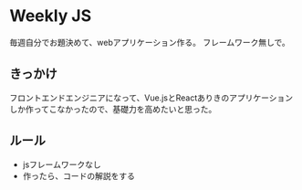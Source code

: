 # Weekly JS

毎週自分でお題決めて、webアプリケーション作る。
フレームワーク無しで。

## きっかけ
フロントエンドエンジニアになって、Vue.jsとReactありきのアプリケーションしか作ってこなかったので、基礎力を高めたいと思った。

## ルール
- jsフレームワークなし
- 作ったら、コードの解説をする